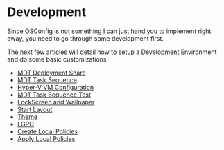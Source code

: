 # Development

Since OSConfig is not something I can just hand you to implement right away, you need to go through some development first.

The next few articles will detail how to setup a Development Environment and do some basic customizations

* [MDT Deployment Share]()
* [MDT Task Sequence](../../osconfig/deployment/mdt-task-sequence.md)
* [Hyper-V VM Configuration]()
* [MDT Task Sequence Test]()
* [LockScreen and Wallpaper](lockscreen-and-wallpaper.md)
* [Start Layout](start-layout.md)
* [Theme](theme.md)
* [LGPO]()
* [Create Local Policies](create-local-policies.md)
* [Apply Local Policies](apply-local-policies.md)

